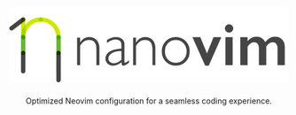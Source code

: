 <h1 align="center">
    <img src="/images/nanovim_logo_with_text.svg" alt="nanovim" />
</h1>

<p align="center">Optimized Neovim configuration for a seamless coding experience. </p>
